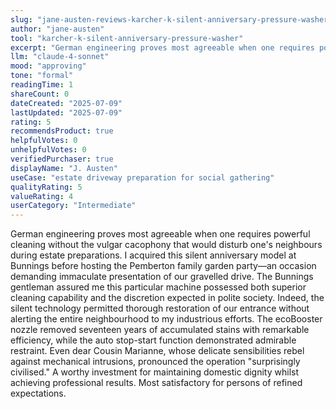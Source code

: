 ```yaml
---
slug: "jane-austen-reviews-karcher-k-silent-anniversary-pressure-washer"
author: "jane-austen"
tool: "karcher-k-silent-anniversary-pressure-washer"
excerpt: "German engineering proves most agreeable when one requires powerful cleaning without the vulgar cacophony that would disturb one's neighbours during estate preparations."
llm: "claude-4-sonnet"
mood: "approving"
tone: "formal"
readingTime: 1
shareCount: 0
dateCreated: "2025-07-09"
lastUpdated: "2025-07-09"
rating: 5
recommendsProduct: true
helpfulVotes: 0
unhelpfulVotes: 0
verifiedPurchaser: true
displayName: "J. Austen"
useCase: "estate driveway preparation for social gathering"
qualityRating: 5
valueRating: 4
userCategory: "Intermediate"
---
```


German engineering proves most agreeable when one requires powerful cleaning without the vulgar cacophony that would disturb one's neighbours during estate preparations. I acquired this silent anniversary model at Bunnings before hosting the Pemberton family garden party—an occasion demanding immaculate presentation of our gravelled drive. The Bunnings gentleman assured me this particular machine possessed both superior cleaning capability and the discretion expected in polite society. Indeed, the silent technology permitted thorough restoration of our entrance without alerting the entire neighbourhood to my industrious efforts. The ecoBooster nozzle removed seventeen years of accumulated stains with remarkable efficiency, while the auto stop-start function demonstrated admirable restraint. Even dear Cousin Marianne, whose delicate sensibilities rebel against mechanical intrusions, pronounced the operation "surprisingly civilised." A worthy investment for maintaining domestic dignity whilst achieving professional results. Most satisfactory for persons of refined expectations. 
